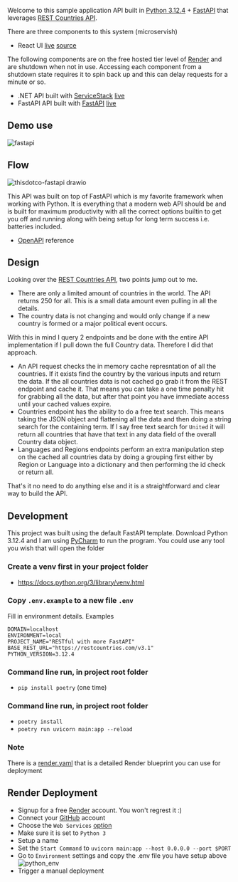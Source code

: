 Welcome to this sample application API built in [Python 3.12.4](https://www.python.org/downloads/release/python-3124/) + [FastAPI](https://fastapi.tiangolo.com/) that leverages [REST Countries API](https://restcountries.com/).

There are three components to this system (microservish)
- React UI [live](https://thisdotco.onrender.com) [source](https://github.com/Siliconrob/thisdotco)

The following components are on the free hosted tier level of [Render](https://render.com/) and are shutdown when not in use.  Accessing each component from a shutdown state requires it to spin back up and this can delay requests for a minute or so.

- .NET API built with [ServiceStack](https://github.com/ServiceStack/ServiceStack) [live](https://calamansi.onrender.com) 
- FastAPI API built with [FastAPI](https://fastapi.tiangolo.com/) [live](https://restful-with-more-fastapi.onrender.com)

## Demo use

![fastapi](https://github.com/user-attachments/assets/c4d6b33b-ed18-43d4-b02b-74f9bfeb1d5b)

## Flow

![thisdotco-fastapi drawio](https://github.com/user-attachments/assets/70c33793-d10b-41e0-bd6b-a840aca77883)

This API was built on top of FastAPI which is my favorite framework when working with Python.  It is everything that a modern web API should be and is built for maximum productivity with all the correct options builtin to get you off and running along with being setup for long term success i.e. batteries included.

- [OpenAPI](https://restful-with-more-fastapi.onrender.com/docs) reference

## Design

Looking over the [REST Countries API](https://restcountries.com/), two points jump out to me.

- There are only a limited amount of countries in the world.  The API returns 250 for all.  This is a small data amount even pulling in all the details.
- The country data is not changing and would only change if a new country is formed or a major political event occurs.

With this in mind I query 2 endpoints and be done with the entire API implementation if I pull down the full Country data.  Therefore I did that approach.
- An API request checks the in memory cache represntation of all the countries.  If it exists find the country by the various inputs and return the data.  If the all countries data is not cached go grab it from the REST endpoint and cache it.  That means you can take a one time penalty hit for grabbing all the data, but after that point you have immediate access until your cached values expire.
- Countries endpoint has the ability to do a free text search.  This means taking the JSON object and flattening all the data and then doing a string search for the containing term.  If I say free text search for `United` it will return all countries that have that text in any data field of the overall Country data object.
- Languages and Regions endpoints perform an extra manipulation step on the cached all countries data by doing a grouping first either by Region or Language into a dictionary and then performing the id check or return all.

That's it no need to do anything else and it is a straightforward and clear way to build the API.

## Development

This project was built using the default FastAPI template.  Download Python 3.12.4 and I am using [PyCharm](https://www.jetbrains.com/pycharm/) to run the program.  You could use any tool you wish that will open the folder

### Create a venv first in your project folder
- https://docs.python.org/3/library/venv.html

### Copy `.env.example` to a new file `.env`

Fill in environment details. Examples
```
DOMAIN=localhost
ENVIRONMENT=local
PROJECT_NAME="RESTful with more FastAPI"
BASE_REST_URL="https://restcountries.com/v3.1"
PYTHON_VERSION=3.12.4
```

### Command line run, in project root folder
- `pip install poetry` (one time)

### Command line run, in project root folder
- `poetry install`
- `poetry run uvicorn main:app --reload`

### Note
There is a [render.yaml](https://github.com/Siliconrob/render-native/blob/main/render.yaml) that is a detailed Render blueprint you can use for deployment

## Render Deployment

- Signup for a free [Render](https://dashboard.render.com/register) account.  You won't regrest it :)
- Connect your [GitHub](https://docs.render.com/github) account
- Choose the `Web Services` [option](https://docs.render.com/web-services)
 - Make sure it is set to `Python 3`
 - Setup a name
 - Set the `Start Command` to `uvicorn main:app --host 0.0.0.0 --port $PORT`
 - Go to `Environment` settings and copy the .env file you have setup above
 ![python_env](https://github.com/user-attachments/assets/0db7b0ec-0f78-48b5-a3eb-4b3df9badbb3)
 - Trigger a manual deployment

